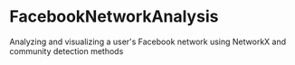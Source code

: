 # FacebookNetworkAnalysis
Analyzing and visualizing a user's Facebook network using NetworkX and community detection methods
